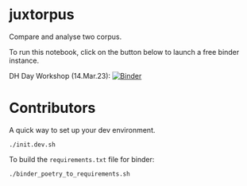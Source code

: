 # juxtorpus

Compare and analyse two corpus.

To run this notebook, click on the button below to launch a free binder instance.

DH Day Workshop (14.Mar.23): [![Binder](https://binderhub.atap-binder.cloud.edu.au/badge_logo.svg)](https://binderhub.atap-binder.cloud.edu.au/v2/gh/Sydney-Informatics-Hub/juxtorpus/53ed632722a8a1be5af4547a6965e4b9aa1dfb85?labpath=notebooks%2FDH%20demo%2FDemo-final.ipynb)


# Contributors
A quick way to set up your dev environment.
```shell
./init.dev.sh
```

To build the `requirements.txt` file for binder:
```shell
./binder_poetry_to_requirements.sh
```